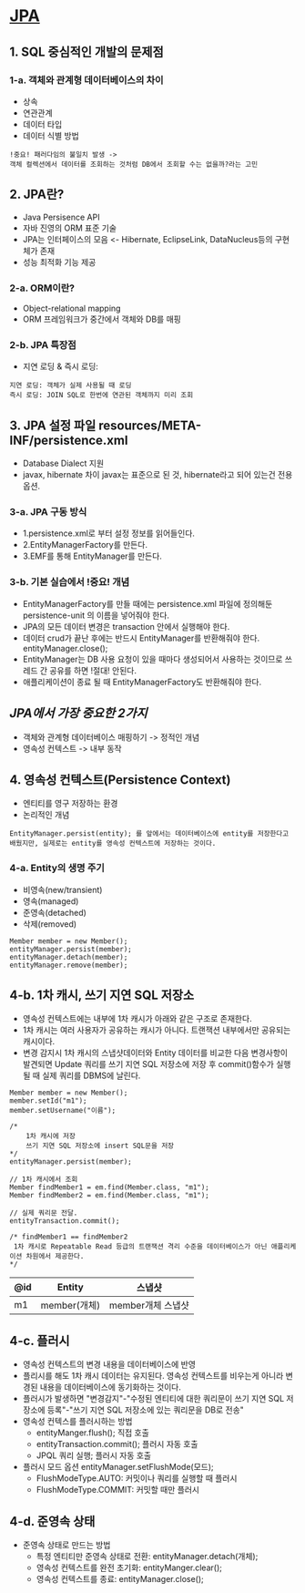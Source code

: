 # [JPA](https://www.inflearn.com/course/ORM-JPA-Basic/dashboard)

## 1. SQL 중심적인 개발의 문제점

### 1-a. 객체와 관계형 데이터베이스의 차이
- 상속
- 연관관계
- 데이터 타입
- 데이터 식별 방법
```
!중요! 패러다임의 불일치 발생 -> 
객체 컬렉션에서 데이터를 조회하는 것처럼 DB에서 조회할 수는 없을까?라는 고민
```

## 2. JPA란?
- Java Persisence API
- 자바 진영의 ORM 표준 기술
- JPA는 인터페이스의 모음 <- Hibernate, EclipseLink, DataNucleus등의 구현체가 존재
- 성능 최적화 기능 제공


### 2-a. ORM이란?
- Object-relational mapping
- ORM 프레임워크가 중간에서 객체와 DB를 매핑

### 2-b. JPA 특장점
- 지연 로딩 & 즉시 로딩:
```
지연 로딩: 객체가 실제 사용될 때 로딩
즉시 로딩: JOIN SQL로 한번에 연관된 객체까지 미리 조회
```


## 3. JPA 설정 파일 resources/META-INF/persistence.xml
- Database Dialect 지원
- javax, hibernate 차이 javax는 표준으로 된 것, hibernate라고 되어 있는건 전용 옵션.

### 3-a. JPA 구동 방식
- 1.persistence.xml로 부터 설정 정보를 읽어들인다.
- 2.EntityManagerFactory를 만든다.
- 3.EMF를 통해 EntityManager를 만든다. 

### 3-b. 기본 실습에서 !중요! 개념
- EntityManagerFactory를 만들 때에는 persistence.xml 파일에 정의해둔 persistence-unit 의 이름을 넣어줘야 한다.
- JPA의 모든 데이터 변경은 transaction 안에서 실행해야 한다.
- 데이터 crud가 끝난 후에는 반드시 EntityManager를 반환해줘야 한다. entityManager.close();
- EntityManager는 DB 사용 요청이 있을 때마다 생성되어서 사용하는 것이므로 쓰레드 간 공유를 하면 !절대! 안된다.
- 애플리케이션이 종료 될 때 EntityManagerFactory도 반환해줘야 한다.

## *JPA에서 가장 중요한 2가지* 
- 객체와 관계형 데이터베이스 매핑하기 -> 정적인 개념
- 영속성 컨텍스트 -> 내부 동작

## 4. 영속성 컨텍스트(Persistence Context)
- 엔티티를 영구 저장하는 환경
- 논리적인 개념
```
EntityManager.persist(entity); 를 앞에서는 데이터베이스에 entity를 저장한다고 배웠지만, 실제로는 entity를 영속성 컨텍스트에 저장하는 것이다.
```

### 4-a. Entity의 생명 주기
- 비영속(new/transient) 
- 영속(managed)
- 준영속(detached)
- 삭제(removed)
```
Member member = new Member();
entityManager.persist(member);
entityManager.detach(member);
entityManager.remove(member);
```

## 4-b. 1차 캐시, 쓰기 지연 SQL 저장소
- 영속성 컨텍스트에는 내부에 1차 캐시가 아래와 같은 구조로 존재한다.
- 1차 캐시는 여러 사용자가 공유하는 캐시가 아니다. 트랜잭션 내부에서만 공유되는 캐시이다.
- 변경 감지시 1차 캐시의 스냅샷데이터와 Entity 데이터를 비교한 다음 변경사항이 발견되면 Update 쿼리를 쓰기 지연 SQL 저장소에 저장 후 commit()함수가 실행될 때 실제 쿼리를 DBMS에 날린다.

```
Member member = new Member();
member.setId("m1");
member.setUsername("이름");

/* 
    1차 캐시에 저장 
    쓰기 지연 SQL 저장소에 insert SQL문을 저장
*/
entityManager.persist(member);

// 1차 캐시에서 조회
Member findMember1 = em.find(Member.class, "m1");
Member findMember2 = em.find(Member.class, "m1");

// 실제 쿼리문 전달.
entityTransaction.commit();

/* findMember1 == findMember2
 1차 캐시로 Repeatable Read 등급의 트랜잭션 격리 수준을 데이터베이스가 아닌 애플리케이션 차원에서 제공한다.
*/
```
|@id|Entity|스냅샷|
|---|------|------|
|m1|member(개체)|member개체 스냅샷|

## 4-c. 플러시
- 영속성 컨텍스트의 변경 내용을 데이터베이스에 반영
- 플리시를 해도 1차 캐시 데이터는 유지된다. 영속성 컨텍스트를 비우는게 아니라 변경된 내용을 데이터베이스에 동기화하는 것이다.
- 플러시가 발생하면 "변경감지"-"수정된 엔티티에 대한 쿼리문이 쓰기 지연 SQL 저장소에 등록"-"쓰기 지연 SQL 저장소에 있는 쿼리문을 DB로 전송"
- 영속성 컨텍스를 플러시하는 방법
    - entityManger.flush(); 직접 호출
    - entityTransaction.commit(); 플러시 자동 호출
    - JPQL 쿼리 실행; 플러시 자동 호출 
- 플러시 모드 옵션 entityManager.setFlushMode(모드);
    - FlushModeType.AUTO: 커밋이나 쿼리를 실행할 때 플러시
    - FlushModeType.COMMIT: 커밋할 때만 플러시

## 4-d. 준영속 상태
- 준영속 상태로 만드는 방법
    - 특정 엔티티만 준영속 상태로 전환: entityManager.detach(개체);
    - 영속성 컨텍스트를 완전 초기화: entityManger.clear();
    - 영속성 컨텍스트를 종료: entityManager.close();